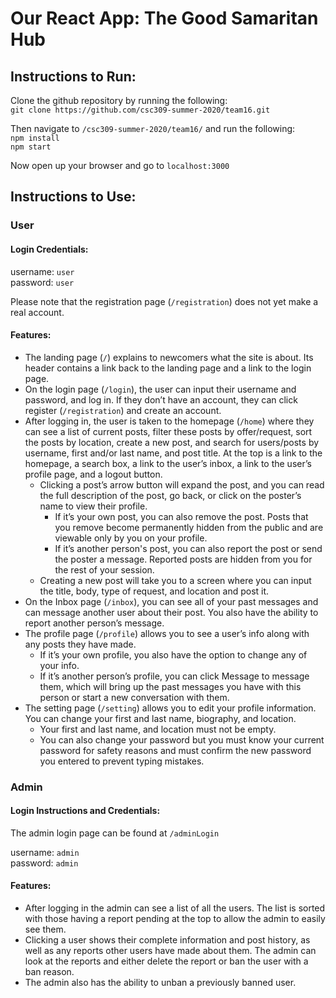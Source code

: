 # Our React App: The Good Samaritan Hub

## Instructions to Run:
Clone the github repository by running the following:  
`git clone https://github.com/csc309-summer-2020/team16.git`

Then navigate to `/csc309-summer-2020/team16/` and run the following:   
`npm install`  
`npm start`  

Now open up your browser and go to `localhost:3000`

## Instructions to Use:
### User
#### Login Credentials:
username: `user`  
password: `user`

Please note that the registration page (`/registration`) does not yet make a real account.

#### Features:

- The landing page (`/`) explains to newcomers what the site is about. Its header contains a link back to the landing page and a link to the login page.
- On the login page (`/login`), the user can input their username and password, and log in. If they don’t have an account, they can click register (`/registration`) and create an account.
- After logging in, the user is taken to the homepage (`/home`) where they can see a list of current posts, filter these posts by offer/request, sort the posts by location, create a new post, and search for users/posts by username, first and/or last name, and post title. At the top is a link to the homepage, a search box, a link to the user’s inbox, a link to the user’s profile page, and a logout button.
    - Clicking a post’s arrow button will expand the post, and you can read the full description of the post, go back, or click on the poster’s name to view their profile. 
        - If it’s your own post, you can also remove the post. Posts that you remove become permanently hidden from the public and are viewable only by you on your profile.
        - If it’s another person's post, you can also report the post or send the poster a message. Reported posts are hidden from you for the rest of your session. 
    - Creating a new post will take you to a screen where you can input the title, body, type of request, and location and post it.
- On the Inbox page (`/inbox`), you can see all of your past messages and can message another user about their post. You also have the ability to report another person’s message.
- The profile page (`/profile`) allows you to see a user’s info along with any posts they have made. 
    - If it’s your own profile, you also have the option to change any of your info. 
    - If it’s another person’s profile, you can click Message to message them, which will bring up the past messages you have with this person or start a new conversation with them.
- The setting page (`/setting`) allows you to edit your profile information. You can change your first and last name, biography, and location. 
    - Your first and last name, and location must not be empty. 
    - You can also change your password but you must know your current password for safety reasons and must confirm the new password you entered to prevent typing mistakes.



### Admin

#### Login Instructions and Credentials:
The admin login page can be found at `/adminLogin`

username: `admin`  
password: `admin`  

#### Features:
- After logging in the admin can see a list of all the users. The list is sorted with those having a report pending at the top to allow the admin to easily see them. 
- Clicking a user shows their complete information and post history, as well as any reports other users have made about them. The admin can look at the reports and either delete the report or ban the user with a ban reason. 
- The admin also has the ability to unban a previously banned user.

